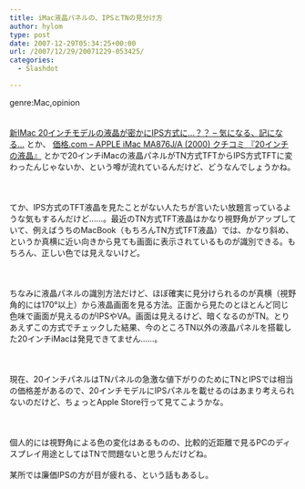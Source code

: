 ```yaml
---
title: iMac液晶パネルの、IPSとTNの見分け方
author: hylom
type: post
date: 2007-12-29T05:34:25+00:00
url: /2007/12/29/20071229-053425/
categories:
  - Slashdot

---
```

genre:Mac&#44;opinion  
</br>   
  [新IMac 20インチモデルの液晶が密かにIPS方式に…？？ &#8211; 気になる、記になる…][1] とか、   [価格.com &#8211; APPLE iMac MA876J/A (2000) クチコミ 『20インチの液晶』][2] とかで20インチiMacの液晶パネルがTN方式TFTからIPS方式TFTに変わったんじゃないか、という噂が流れているんだけど、どうなんでしょうかね。</br>  
</br>   
てか、IPS方式のTFT液晶を見たことがない人たちが言いたい放題言っているような気もするんだけど……。最近のTN方式TFT液晶はかなり視野角がアップしていて、例えばうちのMacBook（もちろんTN方式TFT液晶）では、かなり斜め、というか真横に近い向きから見ても画面に表示されているものが識別できる。もちろん、正しい色では見えないけど。</br>  
</br>   
ちなみに液晶パネルの識別方法だけど、ほぼ確実に見分けられるのが真横（視野角的には170°以上）から液晶画面を見る方法。正面から見たのとほとんど同じ色味で画面が見えるのがIPSやVA。画面は見えるけど、暗くなるのがTN。とりあえずこの方式でチェックした結果、今のところTN以外の液晶パネルを搭載した20インチiMacは発見できてません……。</br>  
</br>   
現在、20インチパネルはTNパネルの急激な値下がりのためにTNとIPSでは相当の価格差があるので、20インチモデルにIPSパネルを載せるのはあまり考えられないのだけど、ちょっとApple Store行って見てこようかな。</br>  
</br>   
個人的には視野角による色の変化はあるものの、比較的近距離で見るPCのディスプレイ用途としてはTNで問題ないと思うんだけどね。</br>   
某所では廉価IPSの方が目が疲れる、という話もあるし。</br>  
</br>  
</br>

 [1]: http://taisyo.seesaa.net/article/69026023.html
 [2]: http://bbs.kakaku.com/bbs/00109019345/SortID=7022074/